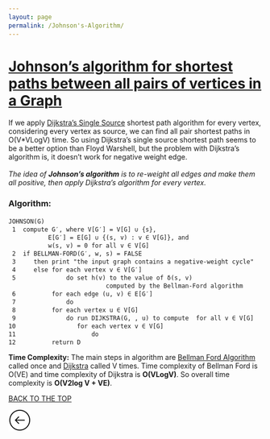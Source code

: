 ```yaml
---
layout: page
permalink: /Johnson's-Algorithm/
---
```

<html>
<head>
  <link href="https://fonts.googleapis.com/css?family=Raleway" rel="stylesheet">
<style> 
h1.ab{
font-family: 'Raleway', sans-serif;
}
</style>
</head>
</html>

<h1><u>Johnson’s algorithm for shortest paths between all pairs of vertices in a Graph</u></h1>

If we apply [Dijkstra’s Single Source]() shortest path algorithm for every vertex, considering every vertex as source, we can find all pair shortest paths in O(V*VLogV) time. So using Dijkstra’s single source shortest path seems to be a better option than Floyd Warshell, but the problem with Dijkstra’s algorithm is, it doesn’t work for negative weight edge.<br>
<br>
<i>The idea of <b>Johnson’s algorithm</b> is to re-weight all edges and make them all positive, then apply Dijkstra’s algorithm for every vertex.</i>

### Algorithm:

```
JOHNSON(G)
 1  compute G′, where V[G′] = V[G] ∪ {s},
           E[G′] = E[G] ∪ {(s, v) : v ∈ V[G]}, and
           w(s, v) = 0 for all v ∈ V[G]
 2  if BELLMAN-FORD(G′, w, s) = FALSE
 3     then print "the input graph contains a negative-weight cycle"
 4     else for each vertex v ∈ V[G′]
 5              do set h(v) to the value of δ(s, v)
                           computed by the Bellman-Ford algorithm
 6          for each edge (u, v) ∈ E[G′]
 7              do 
 8          for each vertex u ∈ V[G]
 9              do run DIJKSTRA(G, , u) to compute  for all v ∈ V[G]
10                 for each vertex v ∈ V[G]
11                     do 
12          return D

```
__Time Complexity:__ The main steps in algorithm are [Bellman Ford Algorithm]() called once and [Dijkstra]() called V times. Time complexity of Bellman Ford is O(VE) and time complexity of Dijkstra is __O(VLogV)__. So overall time complexity is __O(V2log V + VE)__.

[BACK TO THE TOP](#top)                                           

 [![](/img/back.png)](/Our-Picks)
